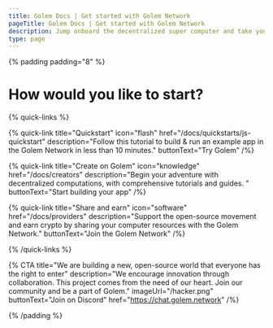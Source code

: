 ```yaml
---
title: Golem Docs | Get started with Golem Network
pageTitle: Golem Docs | Get started with Golem Network
description: Jump onboard the decentralized super computer and take your applications to the next level.
type: page
---
```


{% padding padding="8" %}

# How would you like to start?

{% quick-links %}

{% quick-link title="Quickstart" icon="flash" href="/docs/quickstarts/js-quickstart" description="Follow this tutorial to build & run an example app in the Golem Network in less than 10 minutes." buttonText="Try Golem" /%}

{% quick-link title="Create on Golem" icon="knowledge" href="/docs/creators" description="Begin your adventure with decentralized computations, with comprehensive tutorials and guides. " buttonText="Start building your app" /%}

{% quick-link title="Share and earn" icon="software" href="/docs/providers" description="Support the open-source movement and earn crypto by sharing your computer resources with the Golem Network." buttonText="Join the Golem Network" /%}

{% /quick-links %}

{% CTA
    title="We are building a new, open-source world that everyone has the right to enter" description="We encourage innovation through collaboration. This project comes from the need of our heart. Join our community and be a part of Golem." imageUrl="/hacker.png" buttonText="Join on Discord" href="https://chat.golem.network"
 /%}

{% /padding %}
